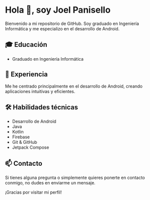 # Hola 👋, soy Joel Panisello

Bienvenido a mi repositorio de GitHub. Soy graduado en Ingeniería Informática y me especializo en el desarrollo de Android.

## 🎓 Educación

- Graduado en Ingeniería Informática

## 💼 Experiencia

Me he centrado principalmente en el desarrollo de Android, creando aplicaciones intuitivas y eficientes.

## 🛠 Habilidades técnicas

- Desarrollo de Android
- Java
- Kotlin
- Firebase
- Git & GitHub
- Jetpack Compose

## 📫 Contacto

Si tienes alguna pregunta o simplemente quieres ponerte en contacto conmigo, no dudes en enviarme un mensaje.

¡Gracias por visitar mi perfil!

